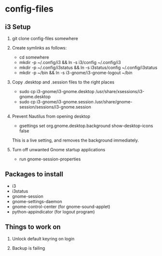 config-files
============


i3 Setup
--------

1. git clone config-files somewhere

2. Create symlinks as follows:

   * cd somewhere
   * mkdir -p ~/.config/i3 && ln -s i3/config ~/.config/i3
   * mkdir -p ~/.config/i3status && ln -s i3status/config ~/.config/i3status
   * mkdir -p ~/bin && ln -s i3-gnome/i3-gnome-logout ~/bin

3. Copy .desktop and .session files to the right places

   * sudo cp i3-gnome/i3-gnome.desktop /usr/share/xsessions/i3-gnome.desktop
   * sudo cp i3-gnome/i3-gnome.session /usr/share/gnome-session/sessions/i3-gnome.session
   
4. Prevent Nautilus from opening desktop
   
   * gsettings set org.gnome.desktop.background show-desktop-icons false
   
   This is a live setting, and removes the background immediately.

5. Turn off unwanted Gnome startup applications
   
   * run gnome-session-properties


Packages to install
-------------------
   * i3
   * i3status
   * gnome-session
   * gnome-settings-daemon
   * gnome-control-center   (for gnome-sound-applet)
   * python-appindicator    (for logout program)
      
Things to work on
-----------------

1. Unlock default keyring on login

2. Backup is failing

